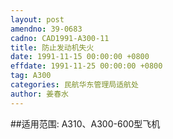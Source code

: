 ```yaml
---
layout: post
amendno: 39-0683
cadno: CAD1991-A300-11
title: 防止发动机失火
date: 1991-11-15 00:00:00 +0800
effdate: 1991-11-25 00:00:00 +0800
tag: A300
categories: 民航华东管理局适航处
author: 姜春水
---
```


##适用范围:
A310、A300-600型飞机

